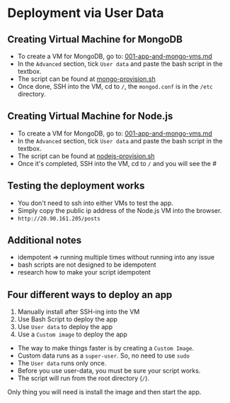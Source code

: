 # Deployment via User Data

## Creating Virtual Machine for MongoDB
- To create a VM for MongoDB, go to: [001-app-and-mongo-vms.md](../001-app-and-mongo-vms.md)
- In the `Advanced` section, tick `User data` and paste the bash script in the textbox.
- The script can be found at [mongo-provision.sh](../4.%20script%20files/mongo-provision.sh)
- Once done, SSH into the VM, cd to `/`, the `mongod.conf` is in the `/etc` directory.

## Creating Virtual Machine for Node.js
- To create a VM for MongoDB, go to: [001-app-and-mongo-vms.md](../001-app-and-mongo-vms.md)
- In the `Advanced` section, tick `User data` and paste the bash script in the textbox.
- The script can be found at [nodejs-provision.sh](../4.%20script%20files/nodejs-provision.sh)
- Once it's completed, SSH into the VM, cd to `/` and you will see the #

## Testing the deployment works
- You don't need to ssh into either VMs to test the app.
- Simply copy the public ip address of the Node.js VM into the browser.
- `http://20.90.161.205/posts`

## Additional notes
- idempotent => running multiple times without running into any issue 
- bash scripts are not designed to be idempotent 
- research how to make your script idempotent

## Four different ways to deploy an app
1. Manually install after SSH-ing into the VM
2. Use Bash Script to deploy the app
3. Use `User data` to deploy the app
4. Use a `Custom image` to deploy the app

- The way to make things faster is by creating a `Custom Image`.
- Custom data runs as a `super-user`. So, no need to use `sudo`
- The `User data` runs only once. 
- Before you use user-data, you must be sure your script works. 
- The script will run from the root directory (`/`).

Only thing you will need is install the image and then start the app.
